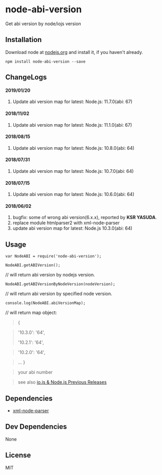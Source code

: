 # node-abi-version 

Get abi version by node/iojs version

## Installation

Download node at [nodejs.org](http://nodejs.org) and install it, if you haven't already.

```
npm install node-abi-version --save
```

## ChangeLogs

#### 2019/01/20

1. Update abi version map for latest: Node.js: 11.7.0(abi: 67)

#### 2018/11/02

1. Update abi version map for latest: Node.js: 11.1.0(abi: 67)

#### 2018/08/15

1. Update abi version map for latest: Node.js: 10.8.0(abi: 64)

#### 2018/07/31

1. Update abi version map for latest: Node.js: 10.7.0(abi: 64)

#### 2018/07/15

1. Update abi version map for latest: Node.js: 10.6.0(abi: 64)

#### 2018/06/02
 
1. bugfix: some of wrong abi version(6.x.x), reported by 
**KSR YASUDA**.
2. replace module htmlparser2 with xml-node-parser
3. update abi version map for latest: Node.js 10.3.0(abi: 64)

## Usage

	var NodeABI = require('node-abi-version');

	NodeABI.getABIVersion();

//   will return abi version by nodejs version.

	NodeABI.getABIVersionByNodeVersion(nodeVersion);

//    will return abi version by specified node version.

	console.log(NodeABI.abiVersionMap);

//  will return map object:
>
>  {

> '10.3.0': '64',
>
> '10.2.1': '64',

> '10.2.0': '64',

>    ...
>  }


> your abi number

> see also [io.js & Node.js Previous Releases](https://nodejs.org/en/download/releases/)


## Dependencies

- [xml-node-parser](https://github.com/samick17/xml-node-parser)

## Dev Dependencies


None

## License

MIT
